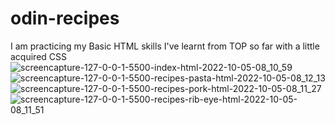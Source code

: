 # odin-recipes
I am practicing my Basic HTML skills I've learnt from TOP so far with a little acquired CSS
![screencapture-127-0-0-1-5500-index-html-2022-10-05-08_10_59](https://user-images.githubusercontent.com/71466882/194013202-1f420f02-5381-41c8-869c-ac0dae48a6fb.png)
![screencapture-127-0-0-1-5500-recipes-pasta-html-2022-10-05-08_12_13](https://user-images.githubusercontent.com/71466882/194013407-d7618a0c-045f-4708-9bc3-237f30cea112.png)
![screencapture-127-0-0-1-5500-recipes-pork-html-2022-10-05-08_11_27](https://user-images.githubusercontent.com/71466882/194013446-fbf05d01-964c-40fa-a1b6-fcc65969b7a1.png)
![screencapture-127-0-0-1-5500-recipes-rib-eye-html-2022-10-05-08_11_51](https://user-images.githubusercontent.com/71466882/194013455-3e1c185c-de1b-4f33-9e44-1e1f180df405.png)
